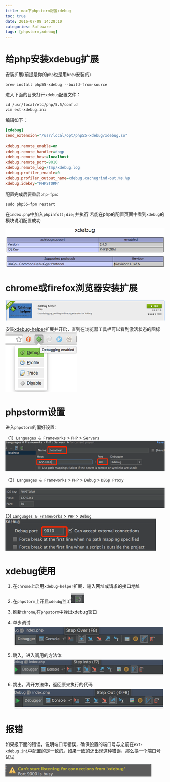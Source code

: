 ```yaml
---
title: mac下phpstorm配置xdebug
toc: true
date: 2016-07-08 14:28:10
categories: Software
tags: [phpstorm,xdebug]
---
```


# 给php安装xdebug扩展
安装扩展(前提是你的`php`也是用`brew`安装的)

``` shell
brew install php55-xdebug --build-from-source
```

进入下面的目录打开`xdebug`配置文件：
``` shell
cd /usr/local/etc/php/5.5/conf.d
vim ext-xdebug.ini
```

编辑如下：


``` ini
[xdebug]
zend_extension="/usr/local/opt/php55-xdebug/xdebug.so"

xdebug.remote_enable=on
xdebug.remote_handler=dbgp
xdebug.remote_host=localhost
xdebug.remote_port=9010
xdebug.remote_log=/tmp/xdebug.log
xdebug.profiler_enable=0
xdebug.profiler_output_name=xdebug.cachegrind-out.%s.%p
xdebug.idekey="PHPSTORM"
```

配置完成后要重启`php-fpm`:

<!--more-->

``` shell
sudo php55-fpm restart
```
在`index.php`中加入`phpinfo();die;`并执行
若能在php的配置页面中看到`xdebug`的模块说明配置成功

![](xdebug-in-phpstorm-on-mac/1467959560969.png)


# chrome或firefox浏览器安装扩展
![](xdebug-in-phpstorm-on-mac/1467962586560.png)

安装[xdebug-helper](https://chrome.google.com/webstore/detail/xdebug-helper/eadndfjplgieldjbigjakmdgkmoaaaoc?hl=zh-CN)扩展并开启，直到在浏览器工具栏可以看到激活状态的图标
![](xdebug-in-phpstorm-on-mac/1467962624678.png)

# phpstorm设置
进入`phpstorm`的偏好设置:

（1）`Languages & Frameworks` > `PHP` > `Servers`
![](xdebug-in-phpstorm-on-mac/1467962809444.png)

（2）`Languages & Frameworks` > `PHP` > `Debug` > `DBGp Proxy`

![](xdebug-in-phpstorm-on-mac/1467962870171.png)

 (3) `Languages & Frameworks` > `PHP` > `Debug`
 ![](xdebug-in-phpstorm-on-mac/1467962941842.png)


# xdebug使用

1. 在`chrome`上启用`xdebug-helper`扩展，输入网址或请求的接口地址
2. 在`phpstorm`上开启`xdeubg`监听![](xdebug-in-phpstorm-on-mac/1467963645152.png)

3. 刷新`chrome`,在`phpstorm`中弹出xdebug窗口

4. 单步调试
![20170621149801911655649.png](xdebug-in-phpstorm-on-mac/20170621149801911655649.png)

5. 跳入，进入调用的方法体
![20170621149801924516403.png](xdebug-in-phpstorm-on-mac/20170621149801924516403.png)

6. 跳出，离开方法体，返回原来执行的代码
![20170621149801925964706.png](xdebug-in-phpstorm-on-mac/20170621149801925964706.png)


# 报错
如果报下面的错误，说明端口号错误，确保设置的端口号与之前在`ext-xdebug.ini`中配置的是一致的。如果一致的还出现这种错误，那么换一个端口号试试

![](xdebug-in-phpstorm-on-mac/1467960299385.png)
